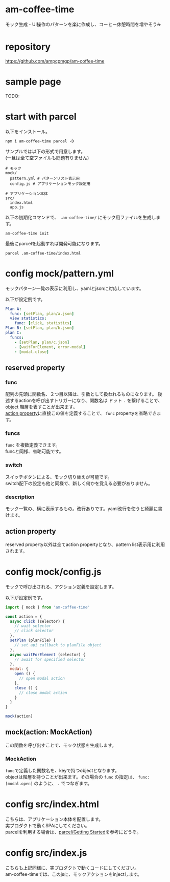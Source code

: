 # am-coffee-time
モック生成・UI操作のパターンを楽に作成し、コーヒー休憩時間を増やそう☕

# repository
https://github.com/ampcpmgp/am-coffee-time

# sample page
TODO:

# start with parcel
以下をインストール。  

```
npm i am-coffee-time parcel -D
```

サンプルでは以下の形式で用意します。  
(一旦は全て空ファイルも問題有りません)

```shell
# モック
mock/
  pattern.yml # パターンリスト表示用
  config.js # アプリケーションモック設定用

# アプリケーション本体
src/
  index.html
  app.js
```

以下の初期化コマンドで、 `.am-coffee-time/` にモック用ファイルを生成します。
```shell
am-coffee-time init
```

最後にparcelを起動すれば開発可能になります。
```shell
parcel .am-coffee-time/index.html
```

# config mock/pattern.yml
モックパターン一覧の表示に利用し、yamlとjsonに対応しています。  

以下が設定例です。
```yaml
Plan A:
  func: [setPlan, plan/a.json]
  view statistics:
    func: [click, statistics]
Plan B: [setPlan, plan/b.json]
plan C:
  funcs:
    - [setPlan, plan/c.json]
    - [waitForElement, error-modal]
    - [modal.close]
```

## reserved property
### func
配列の先頭に関数名、２つ目以降は、引数として扱われるものになります。
後述するactionを呼び出すトリガーになり、関数名は ドット `.` を繋げることで、object 階層を表すことが出来ます。  
[action property](#action-property)に直接この値を定義することで、 `func` propertyを省略できます。


### funcs
`func` を複数定義できます。  
funcと同様、省略可能です。

### switch
スイッチボタンによる、モック切り替えが可能です。  
switch配下の設定も他と同様で、新しく何かを覚える必要がありません。

### description
モック一覧の、横に表示するもの。改行ありです。yaml改行を使うと綺麗に書けます。  

## action property
reserved property以外は全てaction propertyとなり、pattern list表示用に利用されます。

# config mock/config.js
モックで呼び出される、アクション定義を設定します。

以下が設定例です。
```js
import { mock } from 'am-coffee-time'

const action = {
  async click (selector) {
    // wait selector
    // click selector
  },
  setPlan (planFile) {
    // set api callback to planFile object
  },
  async waitForElement (selector) {
    // await for specified selector
  },
  modal: {
    open () {
      // open modal action
    },
    close () {
      // close modal action
    }
  }
}

mock(action)
```

## mock(action: MockAction)
この関数を呼び出すことで、モック状態を生成します。

### MockAction
`func`で定義した関数名を、keyで持つobjectとなります。  
objectは階層を持つことが出来ます。その場合の `func` の指定は、 `func: [modal.open]` のように、 `.` でつなぎます。

# config src/index.html
こちらは、アプリケーション本体を配置します。  
実プロダクトで動くSPAにしてください。  
parcelを利用する場合は、[parcel/Getting Started](https://parceljs.org/getting_started.html)を参考にどうぞ。


# config src/index.js
こちらも上記同様に、実プロダクトで動くコードにしてください。  
am-coffee-timeでは、このjsに、モックアクションをinjectします。  
